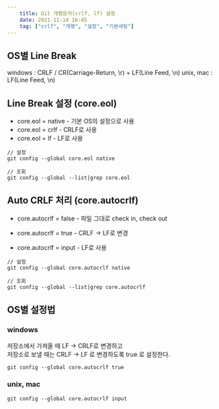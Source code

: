 ```yaml
---
    title: Git 개행문자(crlf, lf) 설정
    date: 2021-11-14 16:45
    tag: ["crlf", "개행", "설정", "기본세팅"]
---
```

## OS별 Line Break
windows : CRLF / CR(Carriage-Return, \r) + LF(Line Feed, \n)
unix, mac : LF(Line Feed, \n)

## Line Break 설정 (core.eol)
- core.eol = native - 기본 OS의 설정으로 사용
- core.eol = crlf - CRLF로 사용
- core.eol = lf - LF로 사용
  
```shell
// 설정
git config --global core.eol native

// 조회
git config --global --list|grep core.eol
```

## Auto CRLF 처리 (core.autocrlf)
- core.autocrlf = false - 파일 그대로 check in, check out  

- core.autocrlf = true - CRLF -> LF로 변경  

- core.autocrlf = input - LF로 사용

```shell
// 설정
git config --global core.autocrlf native

// 조회
git config --global --list|grep core.autocrlf
```

## OS별 설정법  

### windows
저장소에서 가져올 때 LF -> CRLF로 변경하고  
저장소로 보낼 때는 CRLF -> LF 로 변경하도록 true 로 설정한다.

```shell
git config --global core.autocrlf true
```

### unix, mac

```shell
git config --global core.autocrlf input
```